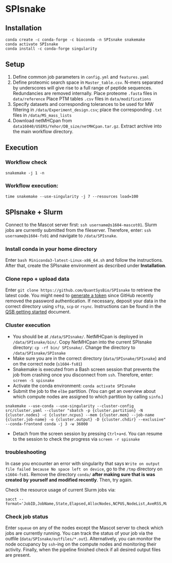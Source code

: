 # SPIsnake


## Installation
```
conda create -c conda-forge -c bioconda -n SPIsnake snakemake
conda activate SPIsnake
conda install -c conda-forge singularity 
```

## Setup
1. Define common job parameters in `config.yml` and `features.yaml`
2. Define proteomic search space in `Master_table.csv`. 
N-mers separated by underscores will give rise to a full range of peptide sequences. Redundancies are removed internally. 
Place proteome `.fasta` files in `data/reference`
Place PTM tables `.csv` files in `data/modifications`
3. Specify datasets and corresponding tolerances to be used for MW filtering in `/data/Experiment_design.csv`; place the corresponding `.txt` files in `/data/MS_mass_lists`
4. Download netMHCpan from `data16040/USERS/Yehor/DB_size/netMHCpan.tar.gz`. Extract archive into the main workflow directory.


## Execution
### Workflow check
`snakemake -j 1 -n`
### Workflow execution:
```
time snakemake --use-singularity -j 7 --resources load=100
```

## SPIsnake + Slurm
Connect to the Mascot server first: `ssh username@s1604-mascot01`.
Slurm jobs are currently submitted from the fileserver. Therefore, enter: `ssh username@s1604-fs01` and navigate to `/data/SPIsnake`.

### Install conda in your home directory
Enter `bash Miniconda3-latest-Linux-x86_64.sh` and follow the instructions.
After that, create the SPIsnake environment as described under **Installation**.

### Clone repo + upload data
Enter `git clone https://github.com/QuantSysBio/SPIsnake` to retrieve the latest code. You might need to [generate a token](https://github.blog/2020-12-15-token-authentication-requirements-for-git-operations/) since GitHub recently removed the password authentication.
If necessary, deposit your data in the correct directory using `sftp`, `scp` or `rsync`. Instructions can be found in the [QSB getting started](https://pad.gwdg.de/s/JlkAOXJ2f#) document.

### Cluster execution
- You should be at `/data/SPIsnake/`. NetMHCpan is deployed in `/data/SPIsnake/bin/`. Copy NetMHCpan into the current SPIsnake directory: `cp -rf bin/ SPIsnake/`. Change the directory to ``/data/SPIsnake/SPIsnake``
- Make sure you are in the correct directory (`data/SPIsnake/SPIsnake`) and on the correct node (`s1604-fs01`)
- Snakemake is executed from a Bash screen session that prevents the job from crashing once you disconnect from `ssh`. Therefore, enter:
`screen -S spisnake`
- Activate the conda environment:
`conda activate SPIsnake`
- Submit the job to the `elbe` partition. (You can get an overview about which compute nodes are assigned to which partition by calling `sinfo`.)  
```
snakemake --use-conda --use-singularity --cluster-config src/cluster.yaml --cluster "sbatch -p {cluster.partition} -N {cluster.nodes} -c {cluster.ncpus} --mem {cluster.mem} --job-name {cluster.job-name} -o {cluster.output} -D {cluster.chdir} --exclusive" --conda-frontend conda -j 3 -w 36000
```
- Detach from the screen session by pressing `Ctrl+a+d`. You can resume to the session to check the progress via `screen -r spisnake`

### troubleshooting
In case you encounter an error with singularity that says `Write on output file failed because No space left on device`, go to the `/tmp` directory on `s1604-fs01`. Remove the directory `conda/` **after making sure that is was created by yourself and modified recently**. Then, try again.

Check the resource usage of current Slurm jobs via:
```
sacct --format='JobID,JobName,State,Elapsed,AllocNodes,NCPUS,NodeList,AveRSS,MaxRSS,MaxRSSNode,MaxRSSTask,ReqMem,MaxDiskWrite'
```

### Check job status
Enter `squeue` on any of the nodes except the Mascot server to check which jobs are currently running.
You can track the status of your job via the outfile (`data/SPIsnake/outfiles/*.out`). Alternatively, you can monitor the node occupancy by `ssh`-ing on the compute nodes and monitoring their activity.
Finally, when the pipeline finished check if all desired output files are present.

